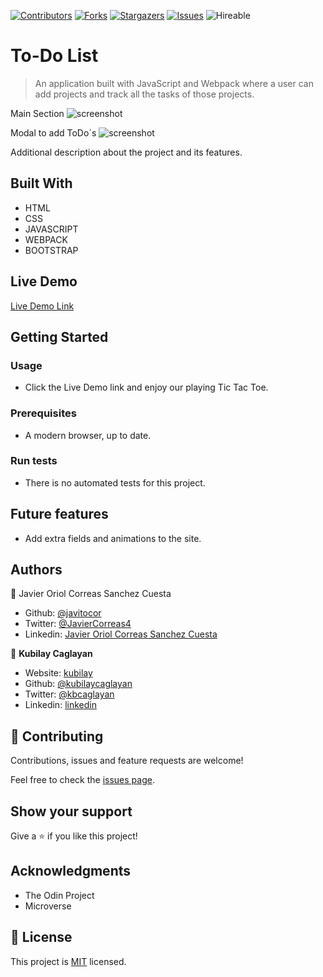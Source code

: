 <!--
*** Thanks for checking out this README Template. If you have a suggestion that would
*** make this better, please fork the repo and create a pull request or simply open
*** an issue with the tag "enhancement".
*** Thanks again! Now go create something AMAZING! :D
-->

<!-- PROJECT SHIELDS -->
<!--
*** I'm using markdown "reference style" links for readability.
*** Reference links are enclosed in brackets [ ] instead of parentheses ( ).
*** See the bottom of this document for the declaration of the reference variables
*** for contributors-url, forks-url, etc. This is an optional, concise syntax you may use.
*** https://www.markdownguide.org/basic-syntax/#reference-style-links
-->
[![Contributors][contributors-shield]][contributors-url] 
[![Forks][forks-shield]][forks-url] 
[![Stargazers][stars-shield]][stars-url] 
[![Issues][issues-shield]][issues-url] 
![Hireable](https://cdn.rawgit.com/hiendv/hireable/master/styles/default/yes.svg) 

# To-Do List

> An application built with JavaScript and Webpack where a user can add projects and track all the tasks of those projects.

Main Section
![screenshot](.assets/screenshot.png)

Modal to add ToDo´s
![screenshot](.assets/screenshot2.png)

Additional description about the project and its features.

## Built With

- HTML 
- CSS
- JAVASCRIPT
- WEBPACK
- BOOTSTRAP

## Live Demo

[Live Demo Link]()

## Getting Started

### Usage

- Click the Live Demo link and enjoy our playing Tic Tac Toe.

### Prerequisites

- A modern browser, up to date.

### Run tests

- There is no automated tests for this project.

## Future features

- Add extra fields and animations to the site.

## Authors

👤 Javier Oriol Correas Sanchez Cuesta 
- Github: [@javitocor](https://github.com/javitocor) 
- Twitter: [@JavierCorreas4](https://twitter.com/JavierCorreas4) 
- Linkedin: [Javier Oriol Correas Sanchez Cuesta](https://www.linkedin.com/in/javier-correas-sanchez-cuesta-15289482/) 

👤 **Kubilay Caglayan**

- Website: [kubilay](https://kubilaycaglayan.com)
- Github: [@kubilaycaglayan](https://github.com/kubilaycaglayan)
- Twitter: [@kbcaglayan](https://twitter.com/kbcaglayan)
- Linkedin: [linkedin](https://linkedin.com/in/kubilaycaglayan)

## 🤝 Contributing

Contributions, issues and feature requests are welcome!

Feel free to check the [issues page](https://github.com/kubilaycaglayan/todo-list/issues).

## Show your support

Give a ⭐️ if you like this project!

## Acknowledgments

- The Odin Project
- Microverse

## 📝 License

This project is [MIT](lic.url) licensed.

<!-- MARKDOWN LINKS & IMAGES -->
<!-- https://www.markdownguide.org/basic-syntax/#reference-style-links -->
[contributors-shield]: https://img.shields.io/github/contributors/kubilaycaglayan/todo-list.svg?style=flat-square
[contributors-url]: https://github.com/kubilaycaglayan/todo-list/graphs/contributors
[forks-shield]: https://img.shields.io/github/forks/kubilaycaglayan/todo-list.svg?style=flat-square
[forks-url]: https://github.com/kubilaycaglayan/todo-list/network/members
[stars-shield]: https://img.shields.io/github/stars/kubilaycaglayan/todo-list.svg?style=flat-square
[stars-url]: https://github.com/kubilaycaglayan/todo-list/stargazers
[issues-shield]: https://img.shields.io/github/issues/kubilaycaglayan/todo-list.svg?style=flat-square
[issues-url]: https://github.com/kubilaycaglayan/todo-list/issues
